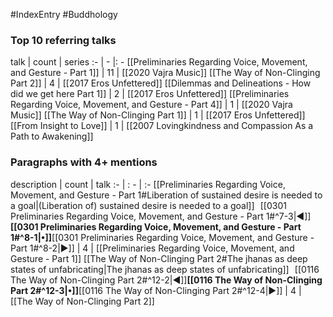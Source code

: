 #IndexEntry #Buddhology

### Top 10 referring talks
talk | count | series
:- | - |: -
[[Preliminaries Regarding Voice, Movement, and Gesture - Part 1]] | 11 | [[2020 Vajra Music]]
[[The Way of Non-Clinging Part 2]] | 4 | [[2017 Eros Unfettered]]
[[Dilemmas and Delineations - How did we get here Part 1]] | 2 | [[2017 Eros Unfettered]]
[[Preliminaries Regarding Voice, Movement, and Gesture - Part 4]] | 1 | [[2020 Vajra Music]]
[[The Way of Non-Clinging Part 1]] | 1 | [[2017 Eros Unfettered]]
[[From Insight to Love]] | 1 | [[2007 Lovingkindness and Compassion As a Path to Awakening]]

### Paragraphs with 4+ mentions
description | count | talk
:- | : - | :-
[[Preliminaries Regarding Voice, Movement, and Gesture - Part 1#Liberation of sustained desire is needed to a goal\|(Liberation of) sustained desire is needed to a goal]] &nbsp;&nbsp;[[0301 Preliminaries Regarding Voice, Movement, and Gesture - Part 1#^7-3\|◀]]**[[0301 Preliminaries Regarding Voice, Movement, and Gesture - Part 1#^8-1\|•]]**[[0301 Preliminaries Regarding Voice, Movement, and Gesture - Part 1#^8-2\|▶]] | 4 | [[Preliminaries Regarding Voice, Movement, and Gesture - Part 1]]
[[The Way of Non-Clinging Part 2#The jhanas as deep states of unfabricating\|The jhanas as deep states of unfabricating]] &nbsp;&nbsp;[[0116 The Way of Non-Clinging Part 2#^12-2\|◀]]**[[0116 The Way of Non-Clinging Part 2#^12-3\|•]]**[[0116 The Way of Non-Clinging Part 2#^12-4\|▶]] | 4 | [[The Way of Non-Clinging Part 2]]

